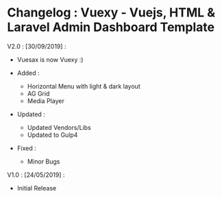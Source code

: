
Changelog :  Vuexy - Vuejs, HTML & Laravel Admin Dashboard Template
=======


V2.0 : [30/09/2019] : 
- Vuesax is now Vuexy :)

- Added :
  - Horizontal Menu with light & dark layout
  - AG Grid
  - Media Player

- Updated :
  - Updated Vendors/Libs
  - Updated to Gulp4

- Fixed :
  - Minor Bugs

V1.0 : [24/05/2019] : 
- Initial Release
